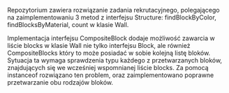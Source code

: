 Repozytorium zawiera rozwiązanie zadania rekrutacyjnego, polegającego na zaimplementowaniu 3 metod z interfejsu Structure: findBlockByColor, findBlocksByMaterial, count w klasie Wall. 

Implementacja interfejsu CompositeBlock dodaje możliwość zawarcia w liście blocks w klasie Wall nie tylko interfejsu Block, ale również CompositeBlocks który to może posiadać w sobie kolejną listę bloków. Sytuacja ta wymaga sprawdzenia typu każdego z przetwarzanych bloków, znajdujących się we wcześniej wspomnianej liście blocks. Za pomocą instanceof rozwiązano ten problem, oraz zaimplementowano poprawne przetwarzanie obu rodzajów bloków.
